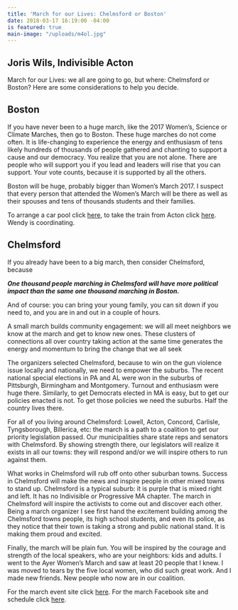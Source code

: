 ```yaml
---
title: 'March for our Lives: Chelmsford or Boston'
date: 2018-03-17 16:19:00 -04:00
is featured: true
main-image: "/uploads/m4ol.jpg"
---
```


## Joris Wils, Indivisible Acton

March for our Lives: we all are going to go, but where: Chelmsford or Boston? Here are some considerations to help you decide.

## Boston
If you have never been to a huge march, like the 2017 Women’s, Science or Climate Marches, then go to Boston. These huge marches do not come often. It is life-changing to experience the energy and enthusiasm of tens likely hundreds of thousands of people gathered and chanting to support a cause and our democracy. You realize that you are not alone. There are people who will support you if you lead and leaders will rise that you can support. Your vote counts, because it is supported by all the others.

Boston will be huge, probably bigger than Women’s March 2017. I suspect that every person that attended the Women’s March will be there as well as their spouses and tens of thousands students and their families.

To arrange a car pool click [here](https://actionnetwork.org/events/carpool-to-march-for-our-lives-boston), to take the train from  Acton click [here](https://www.actionnetwork.org/events/commuter-rail-march-for-our-lives-boston). Wendy is coordinating.
## Chelmsford
If you already have been to a big march, then consider Chelmsford, because 

***One thousand people marching in Chelmsford will have more political impact than the same one thousand marching in Boston.***

And of course: you can bring your young family, you can sit down if you need to, and you are in and out in a couple of hours.

A small march builds community engagement: we will all meet neighbors we know at the march and get to know new ones. These clusters of connections all over country taking action at the same time generates the energy and momentum to bring the change that we all seek 

The organizers selected Chelmsford, because to win on the gun violence issue locally and nationally, we need to empower the suburbs. The recent national special elections in PA and AL were won in the suburbs of Pittsburgh, Birmingham and Montgomery. Turnout and enthusiasm were huge there. Similarly, to get Democrats elected in MA is easy, but to get our policies enacted is not. To get those policies we need the suburbs. Half the country lives there. 

For all of you living around Chelmsford: Lowell, Acton, Concord, Carlisle, Tyngsborough, Billerica, etc: the march is a path to a coalition to get our priority legislation passed. Our municipalities share state reps and senators with Chelmsford. By showing strength there, our legislators will realize it exists in all our towns: they will respond and/or we will inspire others to run against them.

What works in Chelmsford will rub off onto other suburban towns. Success in Chelmsford will make the news and inspire people in other mixed towns to stand up. Chelmsford is a typical suburb: it is purple that is mixed right and left. It has no Indivisible or Progressive MA chapter. The march in Chelmsford will inspire the activists to come out and discover each other. Being a march organizer I see first hand the excitement building among the Chelmsford towns people, its high school students, and even its police, as they notice that their town is taking a strong and public national stand. It is making them proud and excited.

Finally, the march will be plain fun. You will be inspired by the courage and strength of the local speakers, who are your neighbors: kids and adults. I went to the Ayer Women’s March and saw at least 20 people that I knew. I was moved to tears by the five local women, who did such great work. And I made new friends. New people who now are in our coalition.

For the march event site click [here](https://event.marchforourlives.com/event/march-our-lives-events/9185). For the march Facebook site and schedule click [here](https://www.facebook.com/events/172568543525779).


